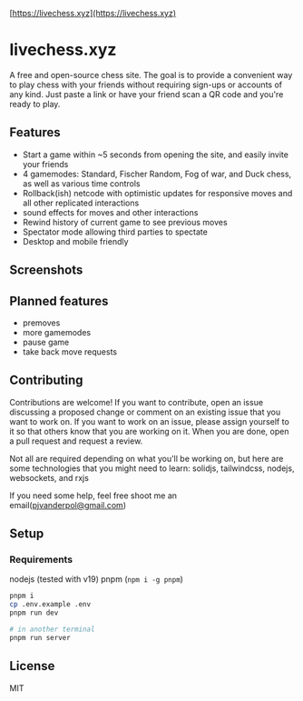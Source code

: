 [https://livechess.xyz](https://livechess.xyz)
# livechess.xyz

A free and open-source chess site.
The goal is to provide a convenient way to play chess with your friends without requiring sign-ups or accounts of any
kind.
Just paste a link or have your friend scan a QR code and you're ready to play.

## Features

- Start a game within ~5 seconds from opening the site, and easily invite your friends
- 4 gamemodes: Standard, Fischer Random, Fog of war, and Duck chess, as well as various time controls
- Rollback(ish) netcode with optimistic updates for responsive moves and all other replicated interactions
- sound effects for moves and other interactions
- Rewind history of current game to see previous moves
- Spectator mode allowing third parties to spectate
- Desktop and mobile friendly

## Screenshots

## Planned features

- premoves
- more gamemodes
- pause game
- take back move requests

## Contributing

Contributions are welcome! If you want to contribute, open an issue discussing a proposed change or comment on an
existing issue that you want to work on. If you want to work on an issue, please assign yourself to it so that others
know that you are working on it. When you are done, open a pull request and request a review.

Not all are required depending on what you'll be working on, but here are some technologies that you might need to learn:
solidjs, tailwindcss, nodejs, websockets, and rxjs

If you need some help, feel free shoot me an email(pjvanderpol@gmail.com)

## Setup
### Requirements
nodejs (tested with v19)
pnpm (`npm i -g pnpm`)


```bash
pnpm i
cp .env.example .env
pnpm run dev

# in another terminal
pnpm run server
```

## License
MIT
